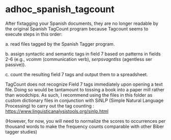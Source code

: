 # adhoc_spanish_tagcount

After fixtagging your Spanish documents, they are no longer readable by the original Spanish TagCount program because Tagcount seems to execute steps in this order:

a. read files tagged by the Spanish Tagger program.

b. assign syntactic and semantic tags in field 7 based on patterns in fields 2-6 (e.g., _vcomm_ (communication verb), _serpsvagntlss_ (agentless ser passive)).

c. count the resulting field 7 tags and output them to a spreadsheet.

TagCount does not recognize Field 7 tags immediately upon opening a text file. Doing so would be tantamount to tossing a book into a paper mill rather than woodchips. 
As such, I recommend using the files in this folder as custom dictionary files in conjunction with SiNLP (Simple Natural Language Processing) to carry out the tag counting : https://www.linguisticanalysistools.org/sinlp.html

(However, for now, you will need to normalize the scores to occurrences per thousand words to make the frequency counts comparable with other Biber tagger studies)
